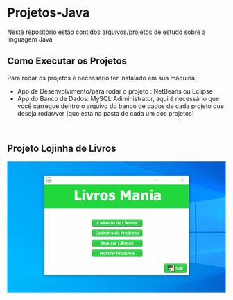 # Projetos-Java
 Neste repositório estão contidos arquivos/projetos de estudo sobre a linguagem Java
 <br>
<h2>Como Executar os Projetos</h2>
<p> Para rodar os projetos é necessário ter instalado em sua máquina:<p>
<ul>
    <li>App de Desenvolvimento/para rodar o projeto : NetBeans ou Eclipse
    </li>
    <li>App do Banco de Dados: MySQL Adiministrator, aqui é necessário que você carregue dentro o arquivo do banco de dados de cada projeto que deseja rodar/ver (que esta na pasta de cada um dos projetos)</li>
</ul>

<br>

<h2>Projeto Lojinha de Livros</h2>
<img src="Gif-Projetos/projeto-Loja_Livros.gif">